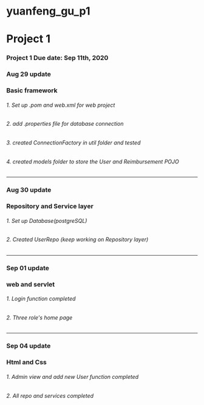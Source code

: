 # yuanfeng_gu_p1
# Project 1
### Project 1 Due date: Sep 11th, 2020

### Aug 29 update
### Basic framework

###### 1.  Set up .pom and web.xml for web project  
###### 2.  add .properties file for database connection
###### 3.  created ConnectionFactory in util folder and tested 
###### 4.  created models folder to store the User and Reimbursement POJO 

------------------------------------------------------------------------------

### Aug 30 update
### Repository and Service layer 

###### 1.  Set up Database(postgreSQL) 
###### 2.  Created UserRepo (keep working on Repository layer)


---------------------------------------------------------------------

### Sep 01 update
### web and servlet

###### 1.  Login function completed 
###### 2.  Three role's home page 


-------------------------------------------------------------------------

### Sep 04 update
### Html and Css

###### 1. Admin view and add new User function completed 
###### 2. All repo and services completed

